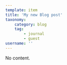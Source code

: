 ```yaml
---
template: item
title: 'My new Blog post'
taxonomy:
    category: blog
    tag:
        - journal
        - guest
username: ''
---
```


No content.